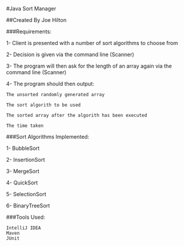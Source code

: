 #Java Sort Manager

##Created By Joe Hilton

###Requirements:

1- Client is presented with a number of sort algorithms to choose from

2- Decision is given via the command line (Scanner)

3- The program will then ask for the length of an array again via the command line (Scanner)

4- The program should then output:

    The unsorted randomly generated array

    The sort algorith to be used

    The sorted array after the algorith has been executed

    The time taken

###Sort Algorithms Implemented:

1- BubbleSort

2- InsertionSort

3- MergeSort

4- QuickSort

5- SelectionSort

6- BinaryTreeSort

###Tools Used:

    IntelliJ IDEA
    Maven
    JUnit
